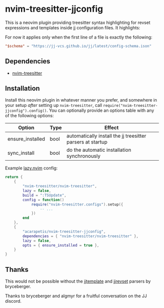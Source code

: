 # nvim-treesitter-jjconfig

This is a neovim plugin providing treesitter syntax highlighting for revset expressions
and templates inside [jj](https://jj-vcs.github.io) configuration files. It highlights:

For now it applies only when the first line of a file is exactly the following:

```toml
"$schema" = "https://jj-vcs.github.io/jj/latest/config-schema.ison"
```

## Dependencies

- [nvim-treesitter](https://github.com/nvim-treesitter/nvim-treesitter)

## Installation

Install this neovim plugin in whatever manner you prefer, and somewhere in your setup
_after_ setting up `nvim-treesitter`, call
`require("nvim-treesitter-jjconfig").config()`. You can optionally provide an options
table with any of the following options:

| Option           | Type | Effect        |
| ---------------- | ---- |----------------------------------------------------------- |
| ensure_installed | bool | automatically install the jj treesitter parsers at startup |
| sync_install     | bool | do the automatic installation synchronously                |

Example [lazy.nvim](https://lazy.folke.io/) config:

```lua
return {
    {
        "nvim-treesitter/nvim-treesitter",
        lazy = false,
        build = ":TSUpdate",
        config = function()
            require("nvim-treesitter.configs").setup({
                -- ...
            })
        end
    },
    {
        "acarapetis/nvim-treesitter-jjconfig",
        dependencies = { "nvim-treesitter/nvim-treesitter" },
        lazy = false,
        opts = { ensure_installed = true },
    }
}
```

## Thanks

This would not be possible without the
[jjtemplate](https://github.com/bryceberger/tree-sitter-jjtemplate) and
[jjrevset](https://github.com/bryceberger/tree-sitter-jjrevset) parsers by bryceberger.

Thanks to bryceberger and algmyr for a fruitful conversation on the JJ discord.
